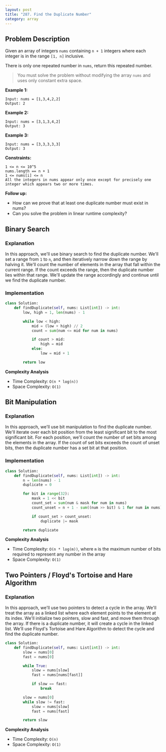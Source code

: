 ```yaml
---
layout: post
title: "287. Find the Duplicate Number"
category: array
---
```


## Problem Description

Given an array of integers `nums` containing `n + 1` integers where each integer is in the range `[1, n]` inclusive.

There is only one repeated number in `nums`, return this repeated number.

> You must solve the problem without modifying the array `nums` and uses only constant extra space.

**Example 1:**

```
Input: nums = [1,3,4,2,2]
Output: 2
```

**Example 2:**

```
Input: nums = [3,1,3,4,2]
Output: 3
```

**Example 3:**

```
Input: nums = [3,3,3,3,3]
Output: 3
```

**Constraints:**

```
1 <= n <= 10^5
nums.length == n + 1
1 <= nums[i] <= n
All the integers in nums appear only once except for precisely one integer which appears two or more times.
```

**Follow up:**

- How can we prove that at least one duplicate number must exist in nums?
- Can you solve the problem in linear runtime complexity?


## Binary Search

### Explanation

In this approach, we'll use binary search to find the duplicate number. We'll set a range from `1` to `n`, and then iteratively narrow down the range by halving it. We'll count the number of elements in the array that fall within the current range. If the count exceeds the range, then the duplicate number lies within that range. We'll update the range accordingly and continue until we find the duplicate number.

### Implementation

```python
class Solution:
    def findDuplicate(self, nums: List[int]) -> int:
        low, high = 1, len(nums) - 1

        while low < high:
            mid = (low + high) // 2
            count = sum(num <= mid for num in nums)

            if count > mid:
                high = mid
            else:
                low = mid + 1

        return low
```

**Complexity Analysis**

- Time Complexity: `O(n * log(n))`
- Space Complexity: `O(1)`

## Bit Manipulation

### Explanation

In this approach, we'll use bit manipulation to find the duplicate number. We'll iterate over each bit position from the least significant bit to the most significant bit. For each position, we'll count the number of set bits among the elements in the array. If the count of set bits exceeds the count of unset bits, then the duplicate number has a set bit at that position.

### Implementation

```python
class Solution:
    def findDuplicate(self, nums: List[int]) -> int:
        n = len(nums) - 1
        duplicate = 0

        for bit in range(32):
            mask = 1 << bit
            count_set = sum(num & mask for num in nums)
            count_unset = n + 1 - sum((num >> bit) & 1 for num in nums)

            if count_set > count_unset:
                duplicate |= mask

        return duplicate
```

**Complexity Analysis**

- Time Complexity: `O(n * log(m))`, where `m` is the maximum number of bits required to represent any number in the array
- Space Complexity: `O(1)`

## Two Pointers / Floyd's Tortoise and Hare Algorithm

### Explanation

In this approach, we'll use two pointers to detect a cycle in the array. We'll treat the array as a linked list where each element points to the element at its index. We'll initialize two pointers, slow and fast, and move them through the array. If there is a duplicate number, it will create a cycle in the linked list. We'll use Floyd's Tortoise and Hare Algorithm to detect the cycle and find the duplicate number.

```python
class Solution:
    def findDuplicate(self, nums: List[int]) -> int:
        slow = nums[0]
        fast = nums[0]

        while True:
            slow = nums[slow]
            fast = nums[nums[fast]]

            if slow == fast:
                break

        slow = nums[0]
        while slow != fast:
            slow = nums[slow]
            fast = nums[fast]

        return slow
```

**Complexity Analysis**

- Time Complexity: `O(n)`
- Space Complexity: `O(1)`
